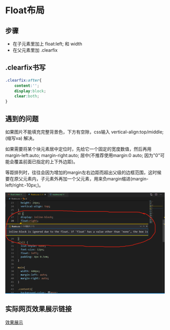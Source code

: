 # Float布局

## 步骤

* 在子元素里加上 float:left; 和 width
* 在父元素里加 .clearfix

## .clearfix书写

```css
.clearfix:after{
    content:'';
    display:block;
    clear:both;
}
```

## 遇到的问题

如果图片不能填充完整背景色，下方有空隙，css输入 vertical-align:top/middle;(缩写va) 解决。

如果需要将某个块元素居中定位时，先给它一个固定的宽度数值，然后再用margin-left:auto; margin-right:auto; 居中(不推荐使用margin:0 auto; 因为"0"可能会覆盖前面已指定的上下外边距)。

等距排列时，往往会因为增加的margin左右边距而超出父级的边框范围，这时候要在原父元素内，子元素外再加一个父元素，用来负margin缩进(margin-left/right:-10px;)。

![display与float的冲突警告](警告.png)

## 实际网页效果展示链接

[效果展示](http://js.jirengu.com/qosecilama/1/edit?html,css,output)